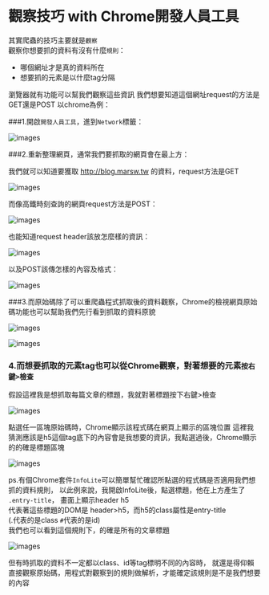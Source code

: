# 觀察技巧 with Chrome開發人員工具


其實爬蟲的技巧主要就是`觀察`<br>
觀察你想要抓的資料有沒有什麼`規則`：

- 哪個網址才是真的資料所在
- 想要抓的元素是以什麼tag分隔

瀏覽器就有功能可以幫我們觀察這些資訊
我們想要知道這個網址request的方法是GET還是POST
以chrome為例：

###1.開啟`開發人員工具`，進到`Network`標籤：


![images](images/G.png)


###2.重新整理網頁，通常我們要抓取的網頁會在最上方：

我們就可以知道要獲取 http://blog.marsw.tw 的資料，request方法是GET


![images](images/zrllviDoQLS8U9C5lMj4.png)


而像高鐵時刻查詢的網頁request方法是POST：


![images](images/iZ81iWcuRSm6IV2RpaoV_.png)


也能知道request header該放怎麼樣的資訊：

![images](images/sO4hommQYuXq0vMXWh1p_.png)


以及POST該傳怎樣的內容及格式：


![images](images/WroG2NnIRRaccLije2hY_.png)


###3.而原始碼除了可以重爬蟲程式抓取後的資料觀察，Chrome的檢視網頁原始碼功能也可以幫助我們先行看到抓取的資料原貌

![images](images/pT8Zt1CLQamVZqLipHxK_.png)

![images](images/OTV8ci5SX6AEk0Mhz99A_.png)

### 4.而想要抓取的元素tag也可以從Chrome觀察，對著想要的元素`按右鍵>檢查`
假設這裡我是想抓取每篇文章的標題，我就對著標題按下右鍵>檢查

![images](images/U1By9wiFQOi6RTfwOvvl_.png)



點選任一區塊原始碼時，Chrome顯示該程式碼在網頁上顯示的區塊位置
這裡我猜測應該是h5這個tag底下的內容會是我想要的資訊，我點選過後，Chrome顯示的的確是標題區塊


![images](images/14wxUUewRKa11yPkdHjh_.png)


ps.有個Chrome套件`InfoLite`可以簡單幫忙確認所點選的程式碼是否適用我們想抓的資料規則，
以此例來說，我開啟InfoLite後，點選標題，他在上方產生了 `.entry-title`，
畫面上顯示header h5<br>
代表著這些標題的DOM是 header>h5，而h5的class屬性是entry-title<br>
(.代表的是class `#`代表的是id)<br>
我們也可以看到這個規則下，的確是所有的文章標題


![images](images/ydTt52rqQiOtBhtpqUYX_.png)

但有時抓取的資料不一定都以class、id等tag標明不同的內容時，
就還是得仰賴直接觀察原始碼，用程式對觀察到的規則做解析，才能確定該規則是不是我們想要的內容